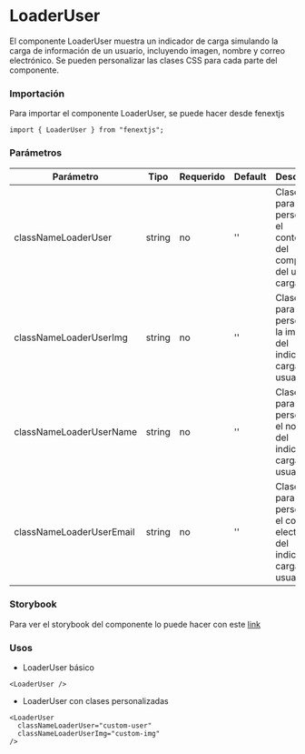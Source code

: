 # LoaderUser

El componente LoaderUser muestra un indicador de carga simulando la carga de información de un usuario, incluyendo imagen, nombre y correo electrónico. Se pueden personalizar las clases CSS para cada parte del componente.

### Importación

Para importar el componente LoaderUser, se puede hacer desde fenextjs

```tsx copy
import { LoaderUser } from "fenextjs";
```

### Parámetros

| Parámetro                | Tipo   | Requerido | Default | Descripcion                                                                           |
| ------------------------ | ------ | --------- | ------- | ------------------------------------------------------------------------------------- |
| classNameLoaderUser      | string | no        | ''      | Clase CSS para personalizar el contenedor del componente del usuario cargando.        |
| classNameLoaderUserImg   | string | no        | ''      | Clase CSS para personalizar la imagen del indicador de carga del usuario.             |
| classNameLoaderUserName  | string | no        | ''      | Clase CSS para personalizar el nombre del indicador de carga del usuario.             |
| classNameLoaderUserEmail | string | no        | ''      | Clase CSS para personalizar el correo electrónico del indicador de carga del usuario. |

### Storybook

Para ver el storybook del componente lo puede hacer con este [link](https://fenextjs-component-storybook.vercel.app/?path=/story/loader-user--index)

### Usos

- LoaderUser básico

```tsx copy
<LoaderUser />
```

- LoaderUser con clases personalizadas

```tsx copy
<LoaderUser
  classNameLoaderUser="custom-user"
  classNameLoaderUserImg="custom-img"
/>
```
